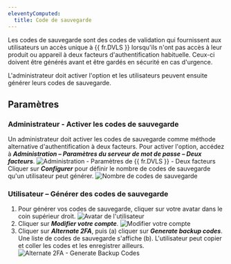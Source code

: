 ```yaml
---
eleventyComputed:
  title: Code de sauvegarde
---
```

Les codes de sauvegarde sont des codes de validation qui fournissent aux utilisateurs un accès unique à {{ fr.DVLS }} lorsqu'ils n'ont pas accès à leur produit ou appareil à deux facteurs d'authentification habituelle. Ceux-ci doivent être générés avant et être gardés en sécurité en cas d'urgence.

L'administrateur doit activer l'option et les utilisateurs peuvent ensuite générer leurs codes de sauvegarde.

## Paramètres

### Administrateur - Activer les codes de sauvegarde

Un administrateur doit activer les codes de sauvegarde comme méthode alternative d'authentification à deux facteurs. Pour activer l'option, accédez à ***Administration – Paramètres du serveur de mot de passe – Deux facteurs***.
![Administration - Paramètres de {{ fr.DVLS }} - Deux facteurs](https://cdnweb.devolutions.net/docs/fr/server/ServerOp7017.png)
Cliquer sur ***Configurer*** pour définir le nombre de codes de sauvegarde qu'un utilisateur peut générer.
![Nombre de codes de sauvegarde](https://cdnweb.devolutions.net/docs/fr/server/ServerOp7018.png)

### Utilisateur – Générer des codes de sauvegarde

1. Pour générer vos codes de sauvegarde, cliquer sur votre avatar dans le coin supérieur droit.
![Avatar de l'utilisateur](https://cdnweb.devolutions.net/docs/fr/server/ServerOp7019.png)
1. Cliquer sur ***Modifier votre compte***.
![Modifier votre compte](https://cdnweb.devolutions.net/docs/fr/server/ServerOp8018.png)
1. Cliquer sur ***Alternate 2FA***, puis (a) cliquer sur ***Generate backup codes***. Une liste de codes de sauvegarde s'affiche (b). L'utilisateur peut copier et coller les codes et les enregistrer ailleurs.
![Alternate 2FA - Generate Backup Codes](https://cdnweb.devolutions.net/docs/fr/server/ServerOp7021.png)

